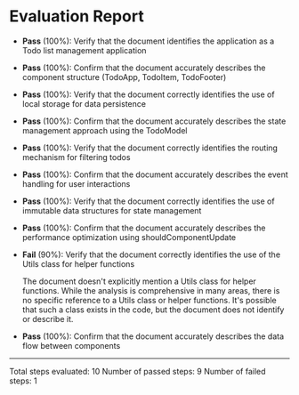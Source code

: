 # Evaluation Report

- **Pass** (100%): Verify that the document identifies the application as a Todo list management application
- **Pass** (100%): Confirm that the document accurately describes the component structure (TodoApp, TodoItem, TodoFooter)
- **Pass** (100%): Verify that the document correctly identifies the use of local storage for data persistence
- **Pass** (100%): Confirm that the document accurately describes the state management approach using the TodoModel
- **Pass** (100%): Verify that the document correctly identifies the routing mechanism for filtering todos
- **Pass** (100%): Confirm that the document accurately describes the event handling for user interactions
- **Pass** (100%): Verify that the document correctly identifies the use of immutable data structures for state management
- **Pass** (100%): Confirm that the document accurately describes the performance optimization using shouldComponentUpdate
- **Fail** (90%): Verify that the document correctly identifies the use of the Utils class for helper functions

    The document doesn't explicitly mention a Utils class for helper functions. While the analysis is comprehensive in many areas, there is no specific reference to a Utils class or helper functions. It's possible that such a class exists in the code, but the document does not identify or describe it.

- **Pass** (100%): Confirm that the document accurately describes the data flow between components

---

Total steps evaluated: 10
Number of passed steps: 9
Number of failed steps: 1